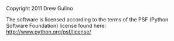 Copyright 2011 Drew Gulino

The software is licensed according to the terms of the PSF (Python Software Foundation) license found here: http://www.python.org/psf/license/